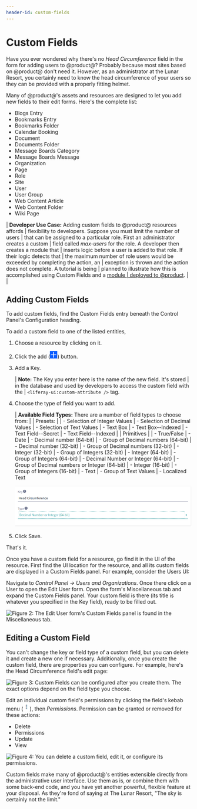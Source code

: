 ```yaml
---
header-id: custom-fields
---
```


# Custom Fields

Have you ever wondered why there's no *Head Circumference* field in the form for
adding users to @product@? Probably because most sites based on @product@ don't
need it. However, as an administrator at the Lunar Resort, you certainly need to
know the head circumference of your users so they can be provided with a
properly fitting helmet. 

Many of @product@'s assets and resources are designed to let you add new fields
to their edit forms. Here's the complete list:

- Blogs Entry
- Bookmarks Entry
- Bookmarks Folder
- Calendar Booking
- Document
- Documents Folder
- Message Boards Category
- Message Boards Message
- Organization
- Page
- Role
- Site
- User
- User Group
- Web Content Article
- Web Content Folder
- Wiki Page

| **Developer Use Case:** Adding custom fields to @product@ resources affords
| flexibility to developers. Suppose you must limit the number of users
| that can be assigned to a particular role. First an administrator creates a custom
| field called *max-users* for the role. A developer then creates a module that
| inserts logic before a user is added to that role. If their logic detects that
| the maximum number of role users would be exceeded by completing the action, an
| exception is thrown and the action does not complete. A tutorial is being
| planned to illustrate how this is accomplished using Custom Fields and a [module
| deployed to @product](/docs/7-0/tutorials/-/knowledge_base/t/fundamentals#modules).
| 
| <!-- Add link to expando tutorial when written -->

## Adding Custom Fields

To add custom fields, find the Custom Fields entry beneath the Control Panel's
Configuration heading.

To add a custom field to one of the listed entities, 

1.  Choose a resource by clicking on it.

2.  Click the add (![Add](../../images-dxp/icon-add.png)) button.

3.  Add a Key.

    | **Note:** The Key you enter here is the name of the new field. It's stored
    | in the database and used by developers to access the custom field with the
    | `<liferay-ui:custom-attribute />` tag.

4. Choose the type of field you want to add.

    | **Available Field Types:** There are a number of field types to choose from:
    | 
    | Presets:
    | 
    | - Selection of Integer Values
    | - Selection of Decimal Values
    | - Selection of Text Values
    | - Text Box
    | - Text Box--Indexed
    | - Text Field--Secret
    | - Text Field--Indexed
    | 
    | Primitives
    | 
    | - True/False
    | - Date
    | - Decimal number (64-bit)
    | - Group of Decimal numbers (64-bit)
    | - Decimal number (32-bit)
    | - Group of Decimal numbers (32-bit)
    | - Integer (32-bit)
    | - Group of Integers (32-bit)
    | - Integer (64-bit)
    | - Group of Integers (64-bit)
    | - Decimal Number or Integer (64-bit)
    | - Group of Decimal numbers or Integer (64-bit)
    | - Integer (16-bit)
    | - Group of Integers (16-bit)
    | - Text
    | - Group of Text Values
    | - Localized Text

    ![Figure 1: At The Lunar Resort, a Head Circumference field is necessary for all users.](../../images/custom-fields-user-head-circumference.png)

5. Click Save.

That's it.

Once you have a custom field for a resource, go find it in the UI of the
resource. First find the UI location for the resource, and all its custom fields
are displayed in a Custom Fields panel. For example, consider the Users UI:

Navigate to *Control Panel &rarr; Users and Organizations*. Once
there click on a User to open the Edit User form. Open the form's
Miscellaneous tab and expand the Custom Fields panel. Your custom field is
there (its title is whatever you specified in the Key field), ready to be
filled out.

![Figure 2: The Edit User form's Custom Fields panel is found in the
Miscellaneous tab.](../../images/custom-fields-panel.png)

## Editing a Custom Field

You can't change the key or field type of a custom field, but you can delete it
and create a new one if necessary. Additionally, once you create the custom
field, there are properties you can configure. For example, here's the Head
Circumference field's edit page: 

![Figure 3: Custom Fields can be configured after you create them. The exact
options depend on the field type you choose.](../../images/custom-fields-configuration.png)

Edit an individual custom field's permissions by clicking the field's kebab menu
(![Actions](../../images-dxp/icon-actions.png)), then *Permissions*.  Permission
can be granted or removed for these actions:

- Delete
- Permissions
- Update
- View

![Figure 4: You can delete a custom field, edit it, or configure its
permissions.](../../images/custom-fields-edit.png)

Custom fields make many of @product@'s entities extensible directly from the
administrative user interface. Use them as is, or combine them with some
back-end code, and you have yet another powerful, flexible feature at your
disposal. As they're fond of saying at The Lunar Resort, "The sky is certainly
not the limit."
